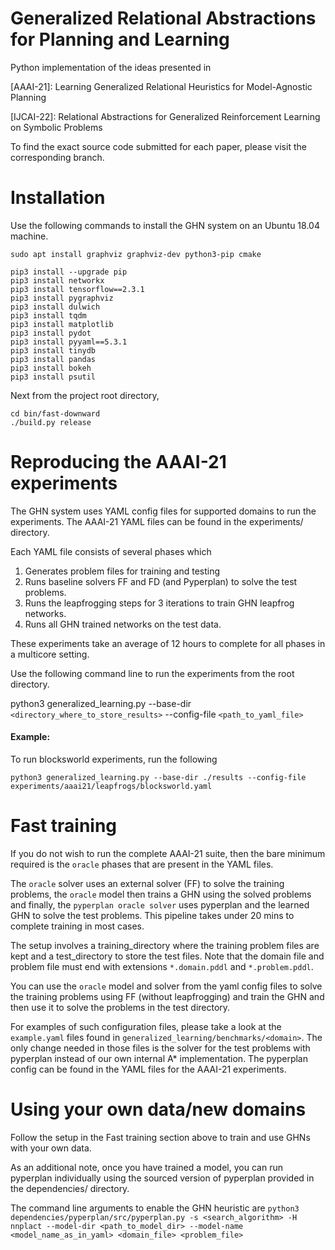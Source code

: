 # Generalized Relational Abstractions for Planning and Learning

Python implementation of the ideas presented in

[AAAI-21]: Learning Generalized Relational Heuristics for Model-Agnostic Planning

[IJCAI-22]: Relational Abstractions for Generalized Reinforcement Learning on Symbolic Problems

To find the exact source code submitted for each paper, please visit the corresponding branch.

# Installation

Use the following commands to install the GHN system on an Ubuntu 18.04 machine.

    sudo apt install graphviz graphviz-dev python3-pip cmake

    pip3 install --upgrade pip
    pip3 install networkx
    pip3 install tensorflow==2.3.1
    pip3 install pygraphviz
    pip3 install dulwich
    pip3 install tqdm
    pip3 install matplotlib
    pip3 install pydot
    pip3 install pyyaml==5.3.1
    pip3 install tinydb
    pip3 install pandas
    pip3 install bokeh
    pip3 install psutil

Next from the project root directory,

    cd bin/fast-downward
    ./build.py release

# Reproducing the AAAI-21 experiments

The GHN system uses YAML config files for supported domains to run the experiments.
The AAAI-21 YAML files can be found in the experiments/ directory.

Each YAML file consists of several phases which

 1. Generates problem files for training and testing
 2. Runs baseline solvers FF and FD (and Pyperplan) to solve the test problems.
 3. Runs the leapfrogging steps for 3 iterations to train GHN leapfrog networks.
 4. Runs all GHN trained networks on the test data.

These experiments take an average of 12 hours to complete for all phases in a multicore setting.

Use the following command line to run the experiments from the root directory.

python3 generalized_learning.py --base-dir `<directory_where_to_store_results>` --config-file `<path_to_yaml_file>`

#### Example:

To run blocksworld experiments, run the following

`python3 generalized_learning.py --base-dir ./results --config-file experiments/aaai21/leapfrogs/blocksworld.yaml`

# Fast training

If you do not wish to run the complete AAAI-21 suite, then the bare minimum required is the `oracle` phases that are present in the YAML files.

The `oracle` solver uses an external solver (FF) to solve the training problems, the `oracle` model then trains a GHN using the solved problems and finally, the `pyperplan oracle solver` uses pyperplan and the learned GHN to solve the test problems. This pipeline takes under 20 mins to complete training in most cases.

The setup involves a training_directory where the training problem files are kept and a test_directory to store the test files. Note that the domain file and problem file must end with extensions `*.domain.pddl` and `*.problem.pddl`.

You can use the `oracle` model and solver from the yaml config files to solve the training problems using FF (without leapfrogging) and train the GHN and then use it to solve the problems in the test directory.

For examples of such configuration files, please take a look at the `example.yaml` files found in `generalized_learning/benchmarks/<domain>`.
The only change needed in those files is the solver for the test problems with pyperplan instead of our own internal A* implementation. The pyperplan config can be found in the YAML files for the AAAI-21 experiments.

# Using your own data/new domains
Follow the setup in the Fast training section above to train and use GHNs with your own data.

As an additional note, once you have trained a model, you can run pyperplan individually using the sourced version of pyperplan provided in the dependencies/ directory.

The command line arguments to enable the GHN heuristic are `python3 dependencies/pyperplan/src/pyperplan.py -s <search_algorithm> -H nnplact --model-dir <path_to_model_dir> --model-name <model_name_as_in_yaml> <domain_file> <problem_file>`

